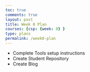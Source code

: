 ```yaml
---
toc: true
comments: true
layout: post
title: Week 0 Plan
courses: {csp: {week: 0} }
type: plans
permalink: /week0-plan
---
```


- Complete Tools setup instructions
- Create Student Repository
- Create Blog